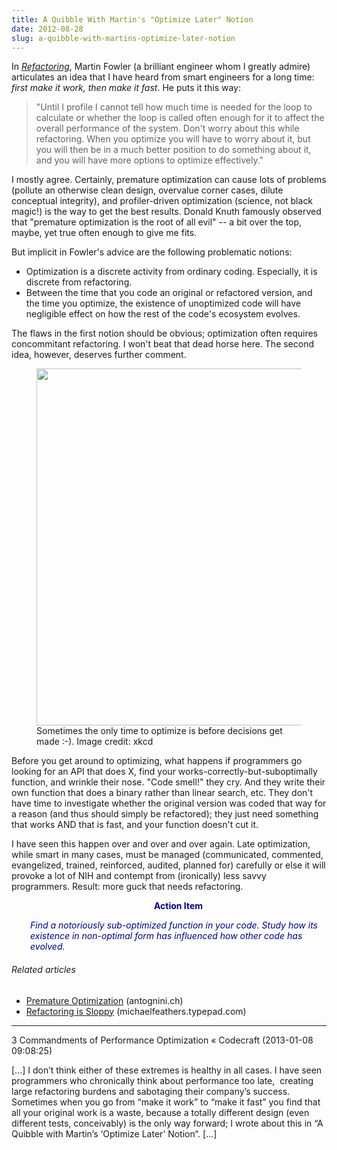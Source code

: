 ```yaml
---
title: A Quibble With Martin's "Optimize Later" Notion
date: 2012-08-28
slug: a-quibble-with-martins-optimize-later-notion
---
```


In <a href="http://martinfowler.com/books/#refactoring" target="_blank"><em>Refactoring</em></a>, Martin Fowler (a brilliant engineer whom I greatly admire) articulates an idea that I have heard from smart engineers for a long time: <em>first make it work, then make it fast</em>. He puts it this way:
<blockquote>"Until I profile I cannot tell how much time is needed for the loop to calculate or whether the loop is called often enough for it to affect the overall performance of the system. Don't worry about this while refactoring. When you optimize you will have to worry about it, but you will then be in a much better position to do something about it, and you will have more options to optimize effectively."</blockquote>
I mostly agree. Certainly, premature optimization can cause lots of problems (pollute an otherwise clean design, overvalue corner cases, dilute conceptual integrity), and profiler-driven optimization (science, not black magic!) is the way to get the best results. Donald Knuth famously observed that "premature optimization is the root of all evil" -- a bit over the top, maybe, yet true often enough to give me fits.

But implicit in Fowler's advice are the following problematic notions:
<ul>
	<li>Optimization is a discrete activity from ordinary coding. Especially, it is discrete from refactoring.</li>
	<li>Between the time that you code an original or refactored version, and the time you optimize, the existence of unoptimized code will have negligible effect on how the rest of the code's ecosystem evolves.</li>
</ul>
The flaws in the first notion should be obvious; optimization often requires concommitant refactoring. I won't beat that dead horse here. The second idea, however, deserves further comment.

<figure><img alt="" src="http://imgs.xkcd.com/comics/movie_seating.png" width="500" height="571" /><figcaption>Sometimes the only time to optimize is before decisions get made :-). Image credit: xkcd</figcaption></figure>

Before you get around to optimizing, what happens if programmers go looking for an API that does X, find your works-correctly-but-suboptimally function, and wrinkle their nose. "Code smell!" they cry. And they write their own function that does a binary rather than linear search, etc. They don't have time to investigate whether the original version was coded that way for a reason (and thus should simply be refactored); they just need something that works AND that is fast, and your function doesn't cut it.

I have seen this happen over and over and over again. Late optimization, while smart in many cases, must be managed (communicated, commented, evangelized, trained, reinforced, audited, planned for) carefully or else it will provoke a lot of NIH and contempt from (ironically) less savvy programmers. Result: more guck that needs refactoring.
<p style="padding-left:30px;text-align:center;"><strong><span style="color:#000080;">Action Item</span></strong></p>
<p style="padding-left:30px;"><em><span style="color:#000080;">Find a notoriously sub-optimized function in your code. Study how its existence in non-optimal form has influenced how other code has evolved.</span></em></p>

<h6 style="font-size:1em;">Related articles</h6>
<ul class="zemanta-article-ul">
	<li><a href="http://www.antognini.ch/2013/03/premature-optimization/" target="_blank">Premature Optimization</a> (antognini.ch)</li>
	<li><a href="http://michaelfeathers.typepad.com/michael_feathers_blog/2013/01/refactoring-is-sloppy.html" target="_blank">Refactoring is Sloppy</a> (michaelfeathers.typepad.com)</li>
</ul>

---

3 Commandments of Performance Optimization &laquo; Codecraft (2013-01-08 09:08:25)

[...] I don’t think either of these extremes is healthy in all cases. I have seen programmers who chronically think about performance too late,  creating large refactoring burdens and sabotaging their company’s success. Sometimes when you go from “make it work” to “make it fast” you find that all your original work is a waste, because a totally different design (even different tests, conceivably) is the only way forward; I wrote about this in “A Quibble with Martin’s ‘Optimize Later’ Notion“. [...]